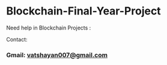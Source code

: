 # Blockchain-Final-Year-Project

Need help in Blockchain Projects :

Contact:

### Gmail: vatshayan007@gmail.com
